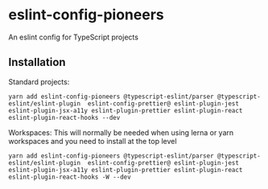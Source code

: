 # eslint-config-pioneers
An eslint config for TypeScript projects

## Installation

Standard projects:
```shell script
yarn add eslint-config-pioneers @typescript-eslint/parser @typescript-eslint/eslint-plugin  eslint-config-prettier@ eslint-plugin-jest eslint-plugin-jsx-a11y eslint-plugin-prettier eslint-plugin-react eslint-plugin-react-hooks --dev
```

Workspaces:
This will normally be needed when using lerna or yarn workspaces and you need to install at the top level

```shell script
yarn add eslint-config-pioneers @typescript-eslint/parser @typescript-eslint/eslint-plugin  eslint-config-prettier@ eslint-plugin-jest eslint-plugin-jsx-a11y eslint-plugin-prettier eslint-plugin-react eslint-plugin-react-hooks -W --dev
```
